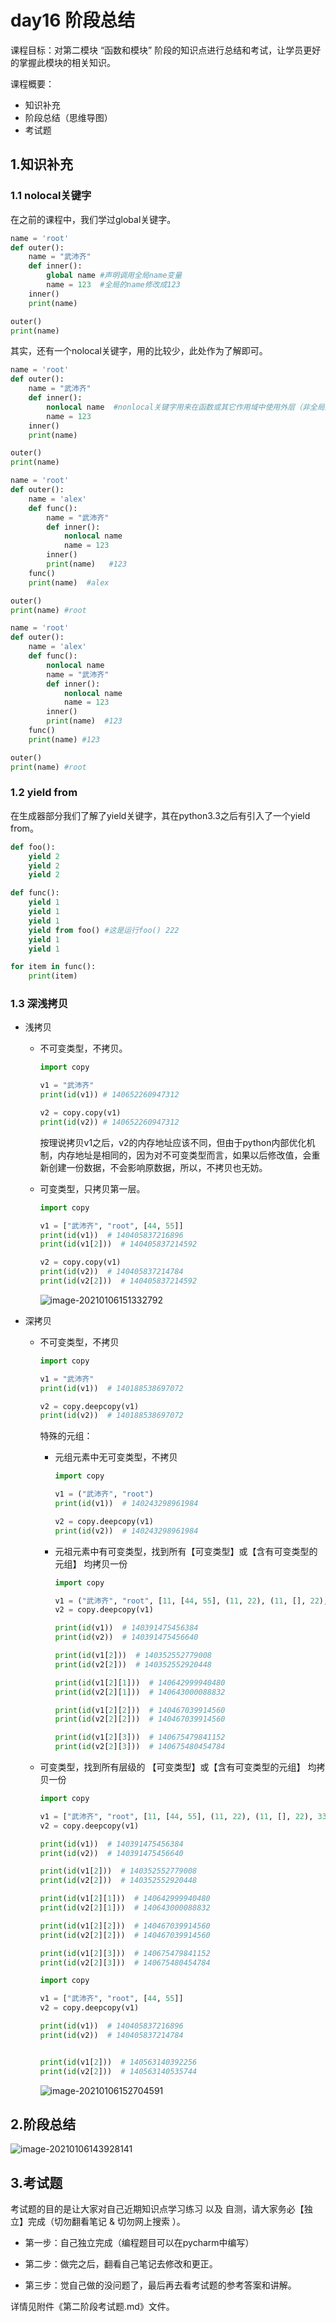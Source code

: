 # day16 阶段总结

课程目标：对第二模块  “函数和模块” 阶段的知识点进行总结和考试，让学员更好的掌握此模块的相关知识。

课程概要：

- 知识补充
- 阶段总结（思维导图）
- 考试题



## 1.知识补充

### 1.1 nolocal关键字

在之前的课程中，我们学过global关键字。

```python     
name = 'root'
def outer():
    name = "武沛齐"
    def inner():
        global name #声明调用全局name变量
        name = 123  #全局的name修改成123
    inner()
    print(name)

outer()
print(name)
```



其实，还有一个nolocal关键字，用的比较少，此处作为了解即可。

```python
name = 'root'
def outer():
    name = "武沛齐"
    def inner():
        nonlocal name  #nonlocal关键字用来在函数或其它作用域中使用外层（非全局）变量
        name = 123
    inner()
    print(name)

outer()
print(name)
```

```python
name = 'root'
def outer():
    name = 'alex'
    def func():
        name = "武沛齐"
        def inner():
            nonlocal name
            name = 123
        inner()
        print(name)   #123
    func()
    print(name)  #alex

outer()
print(name) #root

```

```python
name = 'root'
def outer():
    name = 'alex'
    def func():
        nonlocal name
        name = "武沛齐"
        def inner():
            nonlocal name
            name = 123
        inner()
        print(name)  #123
    func()
    print(name) #123

outer()
print(name) #root
```



### 1.2 yield from

在生成器部分我们了解了yield关键字，其在python3.3之后有引入了一个yield from。

```python
def foo():
    yield 2
    yield 2
    yield 2

def func():
    yield 1
    yield 1
    yield 1
    yield from foo() #这是运行foo() 222
    yield 1
    yield 1

for item in func():
    print(item)
```



### 1.3 深浅拷贝

- 浅拷贝

  - 不可变类型，不拷贝。

    ```python
    import copy
    
    v1 = "武沛齐"
    print(id(v1)) # 140652260947312
    
    v2 = copy.copy(v1) 
    print(id(v2)) # 140652260947312
    ```

    按理说拷贝v1之后，v2的内存地址应该不同，但由于python内部优化机制，内存地址是相同的，因为对不可变类型而言，如果以后修改值，会重新创建一份数据，不会影响原数据，所以，不拷贝也无妨。

  - 可变类型，只拷贝第一层。

    ```python
    import copy
    
    v1 = ["武沛齐", "root", [44, 55]]
    print(id(v1))  # 140405837216896
    print(id(v1[2]))  # 140405837214592
    
    v2 = copy.copy(v1)
    print(id(v2))  # 140405837214784
    print(id(v2[2]))  # 140405837214592
    ```

    ![image-20210106151332792](assets/image-20210106151332792.png)

- 深拷贝

  - 不可变类型，不拷贝

    ```python
    import copy
    
    v1 = "武沛齐"
    print(id(v1))  # 140188538697072
    
    v2 = copy.deepcopy(v1)
    print(id(v2))  # 140188538697072
    ```

    特殊的元组：

    - 元组元素中无可变类型，不拷贝

      ```python
      import copy
      
      v1 = ("武沛齐", "root")
      print(id(v1))  # 140243298961984
      
      v2 = copy.deepcopy(v1)
      print(id(v2))  # 140243298961984
      ```

    - 元祖元素中有可变类型，找到所有【可变类型】或【含有可变类型的元组】   均拷贝一份

      ```python
      import copy
      
      v1 = ("武沛齐", "root", [11, [44, 55], (11, 22), (11, [], 22), 33])
      v2 = copy.deepcopy(v1)
      
      print(id(v1))  # 140391475456384
      print(id(v2))  # 140391475456640
      
      print(id(v1[2]))  # 140352552779008
      print(id(v2[2]))  # 140352552920448
      
      print(id(v1[2][1]))  # 140642999940480
      print(id(v2[2][1]))  # 140643000088832
      
      print(id(v1[2][2]))  # 140467039914560
      print(id(v2[2][2]))  # 140467039914560
      
      print(id(v1[2][3]))  # 140675479841152
      print(id(v2[2][3]))  # 140675480454784
      ```

  - 可变类型，找到所有层级的 【可变类型】或【含有可变类型的元组】   均拷贝一份

    ```python
    import copy
    
    v1 = ["武沛齐", "root", [11, [44, 55], (11, 22), (11, [], 22), 33]]
    v2 = copy.deepcopy(v1)
    
    print(id(v1))  # 140391475456384
    print(id(v2))  # 140391475456640
    
    print(id(v1[2]))  # 140352552779008
    print(id(v2[2]))  # 140352552920448
    
    print(id(v1[2][1]))  # 140642999940480
    print(id(v2[2][1]))  # 140643000088832
    
    print(id(v1[2][2]))  # 140467039914560
    print(id(v2[2][2]))  # 140467039914560
    
    print(id(v1[2][3]))  # 140675479841152
    print(id(v2[2][3]))  # 140675480454784
    ```

    ```python
    import copy
    
    v1 = ["武沛齐", "root", [44, 55]]
    v2 = copy.deepcopy(v1)
    
    print(id(v1))  # 140405837216896
    print(id(v2))  # 140405837214784
    
    
    print(id(v1[2]))  # 140563140392256
    print(id(v2[2]))  # 140563140535744
    ```

    ![image-20210106152704591](assets/image-20210106152704591.png)

    







## 2.阶段总结

![image-20210106143928141](assets/image-20210106143928141.png)





## 3.考试题

考试题的目的是让大家对自己近期知识点学习练习 以及 自测，请大家务必【独立】完成（切勿翻看笔记 & 切勿网上搜索 ）。

- 第一步：自己独立完成（编程题目可以在pycharm中编写）

- 第二步：做完之后，翻看自己笔记去修改和更正。

- 第三步：觉自己做的没问题了，最后再去看考试题的参考答案和讲解。

  

详情见附件《第二阶段考试题.md》文件。

































